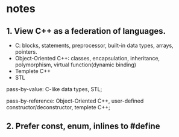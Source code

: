 # notes

## 1. View C++ as a federation of languages.

* C: blocks, statements, preprocessor, built-in data types, arrays, pointers.
* Object-Oriented C++: classes, encapsulation, inheritance, polymorphism, virtual function(dynamic binding)
* Templete C++
* STL

pass-by-value: C-like data types, STL;

pass-by-reference: Object-Oriented C++, user-defined constructor/deconstructor, templete C++;

## 2. Prefer const, enum, inlines to #define

